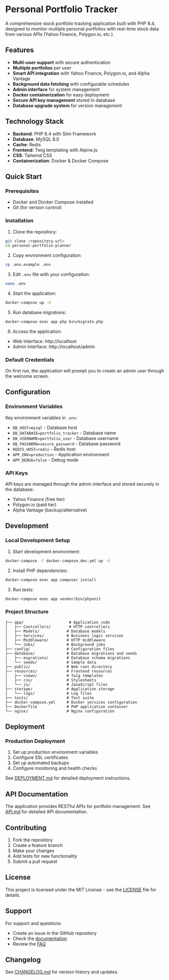 # Personal Portfolio Tracker

A comprehensive stock portfolio tracking application built with PHP 8.4, designed to monitor multiple personal portfolios with real-time stock data from various APIs (Yahoo Finance, Polygon.io, etc.).

## Features

- **Multi-user support** with secure authentication
- **Multiple portfolios** per user
- **Smart API integration** with Yahoo Finance, Polygon.io, and Alpha Vantage
- **Background data fetching** with configurable schedules
- **Admin interface** for system management
- **Docker containerization** for easy deployment
- **Secure API key management** stored in database
- **Database upgrade system** for version management

## Technology Stack

- **Backend**: PHP 8.4 with Slim Framework
- **Database**: MySQL 8.0
- **Cache**: Redis
- **Frontend**: Twig templating with Alpine.js
- **CSS**: Tailwind CSS
- **Containerization**: Docker & Docker Compose

## Quick Start

### Prerequisites

- Docker and Docker Compose installed
- Git (for version control)

### Installation

1. Clone the repository:
```bash
git clone <repository-url>
cd personal-portfolio-planner
```

2. Copy environment configuration:
```bash
cp .env.example .env
```

3. Edit `.env` file with your configuration:
```bash
nano .env
```

4. Start the application:
```bash
docker-compose up -d
```

5. Run database migrations:
```bash
docker-compose exec app php bin/migrate.php
```

6. Access the application:
- Web Interface: http://localhost
- Admin Interface: http://localhost/admin

### Default Credentials

On first run, the application will prompt you to create an admin user through the welcome screen.

## Configuration

### Environment Variables

Key environment variables in `.env`:

- `DB_HOST=mysql` - Database host
- `DB_DATABASE=portfolio_tracker` - Database name
- `DB_USERNAME=portfolio_user` - Database username
- `DB_PASSWORD=secure_password` - Database password
- `REDIS_HOST=redis` - Redis host
- `APP_ENV=production` - Application environment
- `APP_DEBUG=false` - Debug mode

### API Keys

API keys are managed through the admin interface and stored securely in the database:

- Yahoo Finance (free tier)
- Polygon.io (paid tier)
- Alpha Vantage (backup/alternative)

## Development

### Local Development Setup

1. Start development environment:
```bash
docker-compose -f docker-compose.dev.yml up -d
```

2. Install PHP dependencies:
```bash
docker-compose exec app composer install
```

3. Run tests:
```bash
docker-compose exec app vendor/bin/phpunit
```

### Project Structure

```
├── app/                    # Application code
│   ├── Controllers/        # HTTP controllers
│   ├── Models/            # Database models
│   ├── Services/          # Business logic services
│   ├── Middleware/        # HTTP middleware
│   └── Jobs/              # Background jobs
├── config/                # Configuration files
├── database/              # Database migrations and seeds
│   ├── migrations/        # Database schema migrations
│   └── seeds/             # Sample data
├── public/                # Web root directory
├── resources/             # Frontend resources
│   ├── views/             # Twig templates
│   ├── css/               # Stylesheets
│   └── js/                # JavaScript files
├── storage/               # Application storage
│   └── logs/              # Log files
├── tests/                 # Test suite
├── docker-compose.yml     # Docker services configuration
├── Dockerfile             # PHP application container
└── nginx/                 # Nginx configuration
```

## Deployment

### Production Deployment

1. Set up production environment variables
2. Configure SSL certificates
3. Set up automated backups
4. Configure monitoring and health checks

See [DEPLOYMENT.md](DEPLOYMENT.md) for detailed deployment instructions.

## API Documentation

The application provides RESTful APIs for portfolio management. See [API.md](API.md) for detailed API documentation.

## Contributing

1. Fork the repository
2. Create a feature branch
3. Make your changes
4. Add tests for new functionality
5. Submit a pull request

## License

This project is licensed under the MIT License - see the [LICENSE](LICENSE) file for details.

## Support

For support and questions:
- Create an issue in the GitHub repository
- Check the [documentation](docs/)
- Review the [FAQ](docs/FAQ.md)

## Changelog

See [CHANGELOG.md](CHANGELOG.md) for version history and updates.

